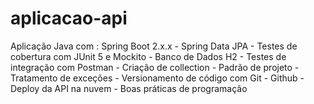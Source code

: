 # aplicacao-api
Aplicação Java com :  Spring Boot 2.x.x - Spring Data JPA - Testes de cobertura com JUnit 5 e Mockito - Banco de Dados H2 - Testes de integração com Postman - Criação de collection - Padrão de projeto - Tratamento de exceções - Versionamento de código com Git - Github - Deploy da API na nuvem - Boas práticas de programação
